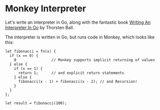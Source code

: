 # Monkey Interpreter

Let's write an interpreter in Go, along with the fantastic book
[Writing An Interpreter In Go](https://interpreterbook.com/) by Thorsten Ball.

The interpreter is written in Go, but runs code in Monkey, which looks like this:
```
let fibonacci = fn(x) {
  if (x == 0) {
    0                // Monkey supports implicit returning of values
  } else {
    if (x == 1) {
      return 1;      // and explicit return statements
    } else {
      fibonacci(x - 1) + fibonacci(x - 2); // and Recursion!
    }
  }
};

let result = fibonacci(100);
```
